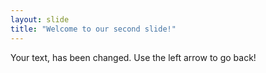 ```yaml
---
layout: slide
title: "Welcome to our second slide!"
---
```

Your text, has been changed.
Use the left arrow to go back!
